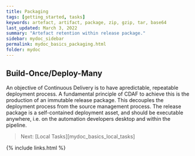 ```yaml
---
title: Packaging
tags: [getting_started, tasks]
keywords: artefact, artifact, package, zip, gzip, tar, base64
last_updated: March 3, 2022
summary: "Artefact retention within release package."
sidebar: mydoc_sidebar
permalink: mydoc_basics_packaging.html
folder: mydoc
---
```


## Build-Once/Deploy-Many

An objective of Continuous Delivery is to have apredictable, repeatable deployment process. A fundamental principle of CDAF to achieve this is the production of an immutable release package. This decouples the deployment process from the source management process. The release package is a self-contained deployment asset, and should be executable anywhere, i.e. on the automation developers desktop and within the pipeline.



> Next: [Local Tasks][mydoc_basics_local_tasks]

{% include links.html %}
